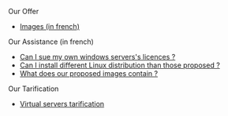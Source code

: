 
Our Offer                                                          
                                                                      
*   [Images (in french)](https://support.cloudwatt.com/kb/images.html)                
                         
Our Assistance (in french)                                                           
                                                                      
*   [Can I sue my own windows servers's licences ?](https://support.cloudwatt.com/kb/faq/serveurs-cloud/puis-je-utiliser-mes-propres-licences-windows-server.html)                              
*   [Can I install different Linux distribution than those proposed ?](https://support.cloudwatt.com/kb/faq/serveurs-cloud/puis-je-installer-des-versions-de-distribution-linux-differentes-de-celles-qui-sont-proposees.html)          
*   [What does our proposed images contain ?](https://support.cloudwatt.com/kb/faq/serveurs-cloud/que-contiennent-les-images-fournies-par-cloudwatt.html)    

Our Tarification                                                            
                                                                      
*   [Virtual servers tarification](https://www.cloudwatt.com/en/pricing.html)
